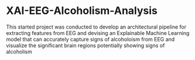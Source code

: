 # XAI-EEG-Alcoholism-Analysis
This started project was conducted to develop an architectural pipeline for extracting features from EEG and devising an Explainable Machine Learning model that can accurately capture signs of alcoholoism from EEG and visualize the significant brain regions potentially showing signs of alcoholism
